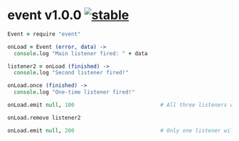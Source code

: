 
# event v1.0.0 [![stable](http://badges.github.io/stability-badges/dist/stable.svg)](http://github.com/badges/stability-badges)

```coffee
Event = require "event"

onLoad = Event (error, data) ->
  console.log "Main listener fired: " + data

listener2 = onLoad (finished) ->
  console.log "Second listener fired!"

onLoad.once (finished) ->
  console.log "One-time listener fired!"

onLoad.emit null, 100                           # All three listeners will fire.

onLoad.remove listener2

onLoad.emit null, 200                           # Only one listener will fire.
```
